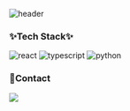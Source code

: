 ![header](https://capsule-render.vercel.app/api?type=venom&color=gradient&customColorList=3&height=300&section=header&text=Jiae's%20Github&animation=fadeIn&fontColor=0e1d25&fontSize=70)

### ✨Tech Stack✨
![react](https://img.shields.io/badge/react-61DAFB.svg?&style=for-the-badge&logo=react&logoColor=FFFFFF)
![typescript](https://img.shields.io/badge/typescript-3178C6.svg?&style=for-the-badge&logo=typescript&logoColor=FFFFFF)
![python](https://img.shields.io/badge/python-306998.svg?&style=for-the-badge&logo=python&logoColor=FFFFFF)

### 📮Contact
<a href="https://velog.io/@choi-jiae/posts" >
  <img src="https://img.shields.io/badge/Velog-1EBC8F?style=for-the-badge&logo=velog&logoColor=white" />
</a>


<!---
choi-jiae/choi-jiae is a ✨ special ✨ repository because its `README.md` (this file) appears on your GitHub profile.
You can click the Preview link to take a look at your changes.
--->
